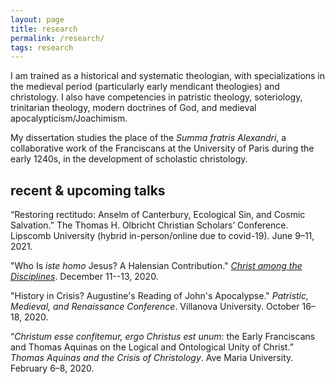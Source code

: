 ```yaml
---
layout: page
title: research
permalink: /research/
tags: research
---
```


I am trained as a historical and systematic theologian, with specializations in the medieval period (particularly early mendicant theologies) and christology. I also have competencies in patristic theology, soteriology, trinitarian theology, modern doctrines of God, and medieval apocalypticism/Joachimism.

My dissertation studies the place of the *Summa fratris Alexandri*, a collaborative work of the Franciscans at the University of Paris during the early 1240s, in the development of scholastic christology.

## recent & upcoming talks
“Restoring rectitudo: Anselm of Canterbury, Ecological Sin, and Cosmic Salvation.” The Thomas H. Olbricht Christian Scholars’ Conference. Lipscomb University (hybrid in-person/online due to covid-19). June 9–11, 2021.

"Who Is *iste homo* Jesus? A Halensian Contribution." *[Christ among the Disciplines](https://www.christamongthedisciplines.com)*. December 11--13, 2020.

"History in Crisis? Augustine's Reading of John's Apocalypse." *Patristic, Medieval, and Renaissance Conference*. Villanova University. October 16–18, 2020.

“*Christum esse confitemur, ergo Christus est unum*: the Early Franciscans and Thomas Aquinas on the Logical and Ontological Unity of Christ.” *Thomas Aquinas and the Crisis of Christology*. Ave Maria University. February 6–8, 2020.

